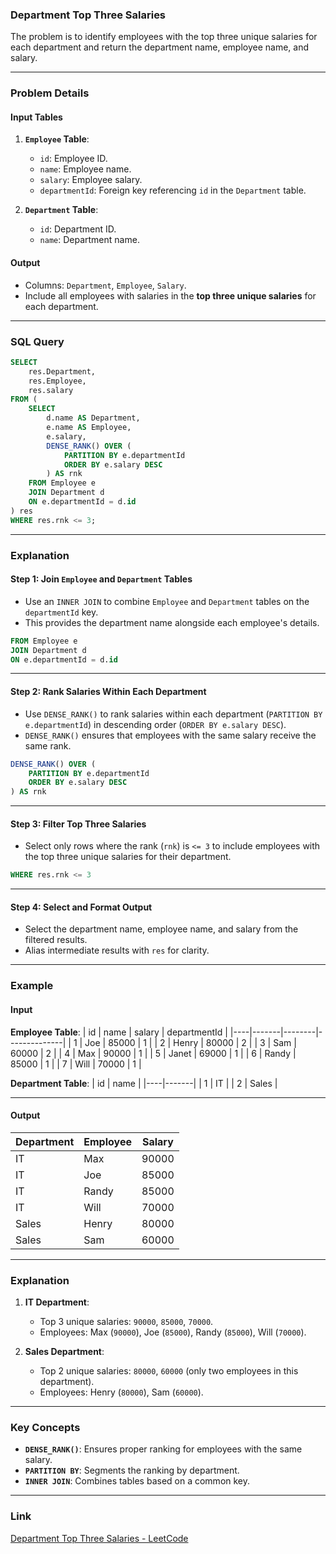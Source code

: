 ### **Department Top Three Salaries**

The problem is to identify employees with the top three unique salaries for each department and return the department name, employee name, and salary.

---

### **Problem Details**

#### **Input Tables**

1. **`Employee` Table**:
   - `id`: Employee ID.
   - `name`: Employee name.
   - `salary`: Employee salary.
   - `departmentId`: Foreign key referencing `id` in the `Department` table.

2. **`Department` Table**:
   - `id`: Department ID.
   - `name`: Department name.

#### **Output**
- Columns: `Department`, `Employee`, `Salary`.
- Include all employees with salaries in the **top three unique salaries** for each department.

---

### **SQL Query**

```sql
SELECT 
    res.Department,
    res.Employee,
    res.salary
FROM (
    SELECT 
        d.name AS Department,
        e.name AS Employee,
        e.salary,
        DENSE_RANK() OVER (
            PARTITION BY e.departmentId 
            ORDER BY e.salary DESC
        ) AS rnk
    FROM Employee e
    JOIN Department d 
    ON e.departmentId = d.id
) res
WHERE res.rnk <= 3;
```

---

### **Explanation**

#### **Step 1: Join `Employee` and `Department` Tables**
- Use an `INNER JOIN` to combine `Employee` and `Department` tables on the `departmentId` key.
- This provides the department name alongside each employee's details.

```sql
FROM Employee e
JOIN Department d 
ON e.departmentId = d.id
```

---

#### **Step 2: Rank Salaries Within Each Department**
- Use `DENSE_RANK()` to rank salaries within each department (`PARTITION BY e.departmentId`) in descending order (`ORDER BY e.salary DESC`).
- `DENSE_RANK()` ensures that employees with the same salary receive the same rank.

```sql
DENSE_RANK() OVER (
    PARTITION BY e.departmentId 
    ORDER BY e.salary DESC
) AS rnk
```

---

#### **Step 3: Filter Top Three Salaries**
- Select only rows where the rank (`rnk`) is `<= 3` to include employees with the top three unique salaries for their department.

```sql
WHERE res.rnk <= 3
```

---

#### **Step 4: Select and Format Output**
- Select the department name, employee name, and salary from the filtered results.
- Alias intermediate results with `res` for clarity.

---

### **Example**

#### **Input**

**Employee Table**:
| id | name  | salary | departmentId |
|----|-------|--------|--------------|
| 1  | Joe   | 85000  | 1            |
| 2  | Henry | 80000  | 2            |
| 3  | Sam   | 60000  | 2            |
| 4  | Max   | 90000  | 1            |
| 5  | Janet | 69000  | 1            |
| 6  | Randy | 85000  | 1            |
| 7  | Will  | 70000  | 1            |

**Department Table**:
| id | name  |
|----|-------|
| 1  | IT    |
| 2  | Sales |

---

#### **Output**

| Department | Employee | Salary |
|------------|----------|--------|
| IT         | Max      | 90000  |
| IT         | Joe      | 85000  |
| IT         | Randy    | 85000  |
| IT         | Will     | 70000  |
| Sales      | Henry    | 80000  |
| Sales      | Sam      | 60000  |

---

### **Explanation**

1. **IT Department**:
   - Top 3 unique salaries: `90000`, `85000`, `70000`.
   - Employees: Max (`90000`), Joe (`85000`), Randy (`85000`), Will (`70000`).

2. **Sales Department**:
   - Top 2 unique salaries: `80000`, `60000` (only two employees in this department).
   - Employees: Henry (`80000`), Sam (`60000`).

---

### **Key Concepts**
- **`DENSE_RANK()`**: Ensures proper ranking for employees with the same salary.
- **`PARTITION BY`**: Segments the ranking by department.
- **`INNER JOIN`**: Combines tables based on a common key.

---

### **Link**

[Department Top Three Salaries - LeetCode](https://leetcode.com/problems/department-top-three-salaries/)

